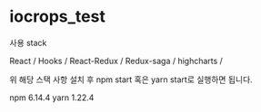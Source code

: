 # iocrops_test

사용 stack

React /
Hooks /
React-Redux /
Redux-saga /
highcharts /

위 해당 스택 사항 설치 후 npm start 혹은 yarn start로 실행하면 됩니다.

npm 6.14.4
yarn 1.22.4
